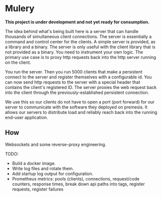 Mulery
======

**This project is under development and not yet ready for consumption.**

The idea behind what's being built here is a server that can handle thousands of simultaneous client connections.
The server is essentially a command and control center for the clients. A simple server is provided, as a library
and a binary. The server is only useful with the client library that is not provided as a binary. You need to instrument
your own logic. The primary use case is to proxy http requests back into the http server running on the client.

You run the server. Then you run 5000 clients that make a persistent connect to the server and register themselves with 
a configurable id. You can now send http requests to the server with a special header that contains the client's registered
ID. The server proxies the web request back into the client through the previously-established persistent connection.

We use this so our clients do not have to open a port (port forward) for our server to communicate with the software they 
deployed on premesis. It allows our servers to distribute load and reliably reach back into the running end-user application.

How
---

Websockets and some reverse-proxy engineering.

TODO:
- Build a docker image.
- Write log files and rotate them.
- Add startup log output for configuration.
- Prometheus metrics:
pools (clients), connections, request/code counters, response times, break down api paths into tags, register requests, register failures

